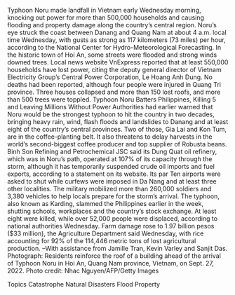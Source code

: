 Typhoon Noru made landfall in Vietnam early Wednesday morning, knocking out power for more than 500,000 households and causing flooding and property damage along the country’s central region.
Noru’s eye struck the coast between Danang and Quang Nam at about 4 a.m. local time Wednesday, with gusts as strong as 117 kilometers (73 miles) per hour, according to the National Center for Hydro-Meteorological Forecasting. In the historic town of Hoi An, some streets were flooded and strong winds downed trees.
Local news website VnExpress reported that at least 550,000 households have lost power, citing the deputy general director of Vietnam Electricity Group’s Central Power Corporation, Le Hoang Anh Dung. No deaths had been reported, although four people were injured in Quang Tri province. Three houses collapsed and more than 150 lost roofs, and more than 500 trees were toppled.
Typhoon Noru Batters Philippines, Killing 5 and Leaving Millions Without Power
Authorities had earlier warned that Noru would be the strongest typhoon to hit the country in two decades, bringing heavy rain, wind, flash floods and landslides to Danang and at least eight of the country’s central provinces. Two of those, Gia Lai and Kon Tum, are in the coffee-planting belt. It also threatens to delay harvests in the world’s second-biggest coffee producer and top supplier of Robusta beans.
Binh Son Refining and Petrochemical JSC said its Dung Quat oil refinery, which was in Noru’s path, operated at 107% of its capacity through the storm, although it has temporarily suspended crude oil imports and fuel exports, according to a statement on its website. Its par Ten airports were asked to shut while curfews were imposed in Da Nang and at least three other localities. The military mobilized more than 260,000 soldiers and 3,380 vehicles to help locals prepare for the storm’s arrival.
The typhoon, also known as Karding, slammed the Philippines earlier in the week, shutting schools, workplaces and the country’s stock exchange. At least eight were killed, while over 52,000 people were displaced, according to national authorities Wednesday. Farm damage rose to 1.97 billion pesos ($33 million), the Agriculture Department said Wednesday, with rice accounting for 92% of the 114,446 metric tons of lost agricultural production.
–With assistance from Jamille Tran, Kevin Varley and Sanjit Das.
Photograph: Residents reinforce the roof of a building ahead of the arrival of Typhoon Noru in Hoi An, Quang Nam province, Vietnam, on Sept. 27, 2022. Photo credit: Nhac Nguyen/AFP/Getty Images

Topics
Catastrophe
Natural Disasters
Flood
Property
